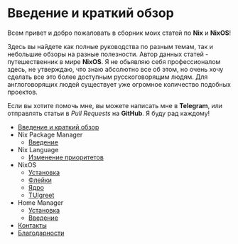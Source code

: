 # Введение и краткий обзор
Всем привет и добро пожаловать в сборник моих статей по **Nix** и **NixOS**!

Здесь вы найдете как полные руководства по разным темам, так и небольшие обзоры на разные полезности. Автор данных статей - путешественник в мире **NixOS**. Я не обьявляю себя профессионалом здесь, не утверждаю, что знаю абсолютно все об этом, но очень хочу сделать все это более доступным русскоговорящим людям. Для англоговорящих людей существует уже огромное количество подобных проектов.

Если вы хотите помочь мне, вы можете написать мне в **Telegram**, или отправлять статьи в *Pull Requests* на **GitHub**. Я буду рад каждому!

 - [Введение и краткий обзор](/introduction)
 - Nix Package Manager
    - [Введение](/nixpm/introduction)
 - Nix Language
    - [Изменение приоритетов](/nixlang/priorities)
 - NixOS
    - [Установка](/nixos/installation)
    - [Флейки](/nixos/flakes)
    - [Ядро](/nixos/kernel)
    - [TUIgreet](/nixos/tuigreet)
 - Home Manager
    - [Установка](/home-manager/installation)
    - [Введение](/home-manager/introduction)
 - [Контакты](/contacts)
 - [Благодарности](/thanks)
